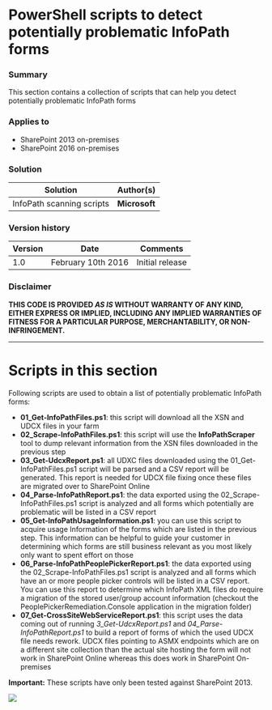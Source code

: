 # PowerShell scripts to detect potentially problematic InfoPath forms #

### Summary ###
This section contains a collection of scripts that can help you detect potentially problematic InfoPath forms

### Applies to ###
-  SharePoint 2013 on-premises
-  SharePoint 2016 on-premises

### Solution ###
Solution | Author(s)
---------|----------
InfoPath scanning scripts | **Microsoft**

### Version history ###
Version  | Date | Comments
---------| -----| --------
1.0  | February 10th 2016 | Initial release

### Disclaimer ###
**THIS CODE IS PROVIDED *AS IS* WITHOUT WARRANTY OF ANY KIND, EITHER EXPRESS OR IMPLIED, INCLUDING ANY IMPLIED WARRANTIES OF FITNESS FOR A PARTICULAR PURPOSE, MERCHANTABILITY, OR NON-INFRINGEMENT.**


----------

# Scripts in this section
Following scripts are used to obtain a list of potentially problematic InfoPath forms:
- **01_Get-InfoPathFiles.ps1**: this script will download all the XSN and UDCX files in your farm
- **02_Scrape-InfoPathFiles.ps1**: this script will use the **InfoPathScraper** tool to dump relevant information from the XSN files downloaded in the previous step
- **03_Get-UdcxReport.ps1**: all UDXC files downloaded using the 01_Get-InfoPathFiles.ps1 script will be parsed and a CSV report will be generated. This report is needed for UDCX file fixing once these files are migrated over to SharePoint Online
- **04_Parse-InfoPathReport.ps1**: the data exported using the 02_Scrape-InfoPathFiles.ps1 script is analyzed and all forms which potentially are problematic will be listed in a CSV report
- **05_Get-InfoPathUsageInformation.ps1**: you can use this script to acquire usage Information of the forms which are listed in the previous step. This information can be helpful to guide your customer in determining which forms are still business relevant as you most likely only want to spent effort on those
- **06_Parse-InfoPathPeoplePickerReport.ps1**: the data exported using the 02_Scrape-InfoPathFiles.ps1 script is analyzed and all forms which have an or more people picker controls will be listed in a CSV report. You can use this report to determine which InfoPath XML files do require a migration of the stored user/group account information (checkout the PeoplePickerRemediation.Console application in the migration folder)
- **07_Get-CrossSiteWebServiceReport.ps1**: this script uses the data coming out of running *3_Get-UdcxReport.ps1* and *04_Parse-InfoPathReport.ps1* to build a report of forms of which the used UDCX file needs rework. UDCX files pointing to ASMX endpoints which are on a different site collection than the actual site hosting the form will not work in SharePoint Online whereas this does work in SharePoint On-premises   


**Important:**
These scripts have only been tested against SharePoint 2013. 

<img src="https://telemetry.sharepointpnp.com/pnp-transformation/infopath/scanning/scripts" /> 
